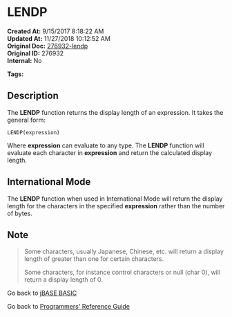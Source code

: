 # LENDP

**Created At:** 9/15/2017 8:18:22 AM  
**Updated At:** 11/27/2018 10:12:52 AM  
**Original Doc:** [276932-lendp](https://docs.jbase.com/36868-jbase-basic/276932-lendp)  
**Original ID:** 276932  
**Internal:** No  

**Tags:**
<badge text='string handling' vertical='middle' />

## Description

The **LENDP** function returns the display length of an expression. It takes the general form:

```
LENDP(expression)
```

Where **expression** can evaluate to any type. The **LENDP** function will evaluate each character in **expression** and return the calculated display length.

## International Mode

The **LENDP** function when used in International Mode will return the display length for the characters in the specified **expression** rather than the number of bytes.

## Note

>Some characters, usually Japanese, Chinese, etc. will return a display length of greater than one for certain characters.
>
>Some characters, for instance control characters or null (char 0), will return a display length of 0.

Go back to [jBASE BASIC](./../README.md)

Go back to [Programmers' Reference Guide](./../../reference-guides/jbc/README.md)
